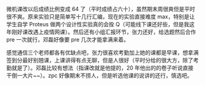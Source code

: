 微机课改以后成绩比例变成 64 了（平时成绩占六十），虽然期末周很爽但是平时很不爽。原来实验只是简单写十几行汇编，现在的实验直接难度 max，特别是让学生自学 Proteus 做两个设计性实验真的会拴 Q（可能线下课还好些，但是我这年刚好课改遇上疫情网课）。然后还有小组汇报环节，张力还好，给选题然后合作 pre 一次就行，邓磊好像要 pre 几次才能拿满来着。

感觉通信三个老师都各有优缺点吧，张力很喜欢考勤加上她的课都是早课，想拿满签到分最好别翘课，上课讲得有点无聊，但是人很好（平时分给的很大方，除了考勤就是了）。邓磊比较有想法（指课改就是他提的，20 年他出的的卷子听说直接干倒一大片~~）。zpc 好像期末不捞人，但是听选他课的说讲的还行，慎选吧。
